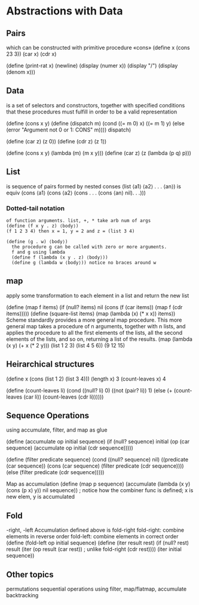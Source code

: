 # Abstractions with Data

## Pairs
  which can be constructed with primitive procedure «cons»
  (define x (cons 23 3))
  (car x)
  (cdr x)

(define (print-rat x) 
  (newline)
  (display (numer x)) 
  (display "/")
  (display (denom x)))

## Data
  is a set of selectors and constructors, together with specified conditions that these procedures must fulfill in order to be a valid representation
  
  (define (cons x y) 
    (define (dispatch m)
      (cond ((= m 0) x) ((= m 1) y)
      (else (error "Argument not 0 or 1: CONS" m)))) dispatch)
  
  (define (car z) (z 0)) 
  (define (cdr z) (z 1))

  (define (cons x y) (lambda (m) (m x y)))
  (define (car z)
    (z (lambda (p q) p)))

## List
  is sequence of pairs formed by nested conses
  (list ⟨a1⟩ ⟨a2⟩ . . . ⟨an⟩) is equiv 
  (cons ⟨a1⟩
    (cons ⟨a2⟩
      (cons . . .
            (cons ⟨an⟩
                  nil). . .)))
### Dotted-tail notation
    of function arguments. list, +, * take arb num of args
    (define (f x y . z) ⟨body⟩) 
    (f 1 2 3 4) then x = 1, y = 2 and z = (list 3 4)

    (define (g . w) ⟨body⟩)
      the procedure g can be called with zero or more arguments.
      f and g using lambda
      (define f (lambda (x y . z) ⟨body⟩))
      (define g (lambda w ⟨body⟩)) notice no braces around w
## map
  apply some transformation to each element in a list and return the new list
  
  (define (map f items)
          (if (null? items) 
              nil 
              (cons (f (car items)) (map f (cdr items)))))
  (define (square-list items)
          (map (lambda (x) (* x x)) items))
 Scheme standardly provides a more general map procedure. 
 This more general map takes a procedure of n arguments, together with n lists,
 and applies the procedure to all the first elements of the lists, 
 all the second elements of the lists, and so on, returning a list of the results.
 (map (lambda (x y) (+ x (\* 2 y)))
          (list 1 2 3)
          (list 4 5 6)) 
    (9 12 15)

## Heirarchical structures
(define x (cons (list 1 2) (list 3 4)))
(length x)
3
(count-leaves x)
4

(define (count-leaves li)
        (cond ((null? li) 0)
              ((not (pair? li)) 1)
              (else (+ (count-leaves (car li)) (count-leaves (cdr li))))))

## Sequence Operations
using accumulate, filter, and map as glue

(define (accumulate op initial sequence) 
  (if (null? sequence)
      initial
      (op (car sequence)
          (accumulate op initial (cdr sequence)))))

(define (filter predicate sequence) (cond ((null? sequence) nil)
        ((predicate (car sequence))
         (cons (car sequence)
(filter predicate (cdr sequence)))) (else (filter predicate (cdr sequence)))))

Map as accumulation
(define (map p sequence)
  (accumulate (lambda (x y) (cons (p x) y)) nil sequence))
  ; notice how the combiner func is defined; x is new elem, y is accumulated

## Fold
  -right, -left
  Accumulation defined above is fold-right
  fold-right: combine elements in reverse order
  fold-left: combine elements in correct order
(define (fold-left op initial sequence) 
  (define (iter result rest)
    (if (null? rest) result
        (iter (op result (car rest)) ; unlike fold-right 
              (cdr rest))))
  (iter initial sequence))

## Other topics
  permutations
  sequential operations using filter, map/flatmap, accumulate
  backtracking
